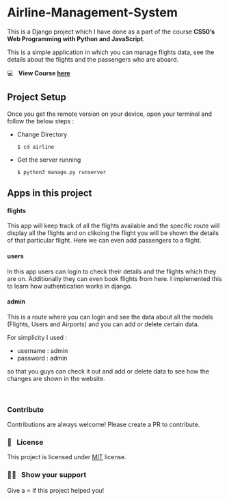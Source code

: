 # Airline-Management-System

This is a Django project which I have done as a part of the course **CS50’s Web Programming with Python and JavaScript**.

This is a simple application in which you can manage flights data, see the details about the flights and the passengers who are aboard.

:computer: &nbsp; **View Course [here](https://www.edx.org/course/cs50s-web-programming-with-python-and-javascript)**

## Project Setup

Once you get the remote version on your device, open your terminal and follow the below steps :

- Change Directory 

  ```change directory
  $ cd airline
  ```

- Get the server running

  ```runserver
  $ python3 manage.py runserver
  ```

## Apps in this project

#### flights
This app will keep track of all the flights available and the specific route will display all the flights and on clikcing the flight you will be shown the details of that particular flight. Here we can even add passengers to a flight.

#### users
In this app users can login to check their details and the flights which they are on. Additionally they can even book flights from here. I implemented this to learn how authentication works in django.

#### admin 
This is a route where you can login and see the data about all the models (Flights, Users and Airports) and you can add or delete certain data. 

For simplicity I used :

- username : admin
- password : admin

so that you guys can check it out and add or delete data to see how the changes are shown in the website.

&nbsp;

### Contribute

Contributions are always welcome! Please create a PR to contribute.

### :pencil: &nbsp; License

This project is licensed under [MIT](https://opensource.org/licenses/MIT) license.

### :man_astronaut: &nbsp; Show your support

Give a ⭐️ if this project helped you!

